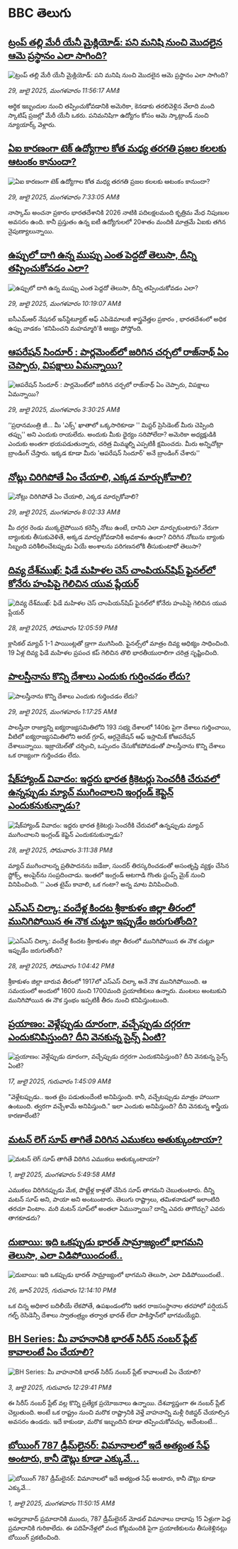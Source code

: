 # BBC తెలుగు## [ట్రంప్ తల్లి మేరీ యేనీ మైక్లియోడ్: పని మనిషి నుంచి మొదలైన ఆమె ప్రస్థానం ఎలా సాగింది?](https://www.bbc.com/telugu/articles/clyj30zg3kzo?at_medium=RSS&at_campaign=rss?at_campaign=githubrss)![ట్రంప్ తల్లి మేరీ యేనీ మైక్లియోడ్: పని మనిషి నుంచి మొదలైన ఆమె ప్రస్థానం ఎలా సాగింది?](https://ichef.bbci.co.uk/ace/standard/240/cpsprodpb/195c/live/5fc84820-6c75-11f0-af20-030418be2ca5.jpg)_29, జులై 2025, మంగళవారం 11:56:17 AMకి_ఆర్థిక ఇబ్బందుల నుంచి తప్పించుకోవడానికి అమెరికా, కెనడాకు తరలివెళ్లిన వేలాది మంది స్కాటిష్ ప్రజల్లో మేరీ యేనీ ఒకరు. పనిమనిషిగా ఉద్యోగం కోసం ఆమె స్కాట్లాండ్ నుంచి న్యూయార్క్ వెళ్లారు.## [ఏఐ కారణంగా టెక్ ఉద్యోగాల కోత మధ్య తరగతి ప్రజల కలలకు ఆటంకం కానుందా?](https://www.bbc.com/telugu/articles/cly32lvyd6ro?at_medium=RSS&at_campaign=rss?at_campaign=githubrss)![ఏఐ కారణంగా టెక్ ఉద్యోగాల కోత మధ్య తరగతి ప్రజల కలలకు ఆటంకం కానుందా?](https://ichef.bbci.co.uk/ace/ws/240/cpsprodpb/3d39/live/335f4b90-6c42-11f0-af20-030418be2ca5.jpg)_29, జులై 2025, మంగళవారం 7:33:05 AMకి_నాస్కామ్ అంచనా ప్రకారం భారతదేశానికి 2026 నాటికి పదిలక్షలమంది కృత్రిమ మేధ నిపుణుల అవసరం ఉంది. కానీ ప్రస్తుతం ఉన్న ఐటీ ఉద్యోగులలో 20శాతం మందికి మాత్రమే ఏఐకు తగిన నైపుణ్యాలున్నాయి.## [ఉప్పులో దాగి ఉన్న ముప్పు ఎంత పెద్దదో తెలుసా, దీన్ని తప్పించుకోవడం ఎలా? ](https://www.bbc.com/telugu/articles/c3w4yn23d2do?at_medium=RSS&at_campaign=rss?at_campaign=githubrss)![ఉప్పులో దాగి ఉన్న ముప్పు ఎంత పెద్దదో తెలుసా, దీన్ని తప్పించుకోవడం ఎలా? ](https://ichef.bbci.co.uk/ace/ws/240/cpsprodpb/b293/live/440fd3b0-6c65-11f0-8bcf-7bba5a381a84.jpg)_29, జులై 2025, మంగళవారం 10:19:07 AMకి_ఐసీఎమ్ఆర్ నేషనల్ ఇన్‌స్టిట్యూట్ ఆఫ్ ఎపిడెమాలజీ శాస్త్రవేత్తల ప్రకారం , భారతదేశంలో అధిక ఉప్పు వాడకం 'కనిపించని మహమ్మారి'కి ఆజ్యం పోస్తోంది.## [ఆపరేషన్ సిందూర్‌ : పార్లమెంట్‌లో జరిగిన చర్చలో రాజ్‌నాథ్ ఏం చెప్పారు, విపక్షాలు ఏమన్నాయి?](https://www.bbc.com/telugu/articles/c5y3jr90lzdo?at_medium=RSS&at_campaign=rss?at_campaign=githubrss)![ఆపరేషన్ సిందూర్‌ : పార్లమెంట్‌లో జరిగిన చర్చలో రాజ్‌నాథ్ ఏం చెప్పారు, విపక్షాలు ఏమన్నాయి?](https://ichef.bbci.co.uk/ace/ws/240/cpsprodpb/108d/live/1f0136b0-6c1d-11f0-b844-41b00147810e.jpg)_29, జులై 2025, మంగళవారం 3:30:25 AMకి_‘‘ప్రధానమంత్రి జీ... మీ 'ఎక్స్' ఖాతాలో ఒక్కసారికూడా ''  మిస్టర్ ప్రెసిడెంట్ మీరు చెప్పింది తప్పు'' అని ఎందుకు రాయలేదు. అందుకు మీకు ధైర్యం సరిపోలేదా? అమెరికా అధ్యక్షుడికి ఎందుకు అంతగా భయపడుతున్నారు, చరిత్ర మిమ్మల్ని ఎప్పటికీ క్షమించదు.
మీరు అన్నిచోట్లా బ్రాండింగ్ చేస్తారు. ఇక్కడ కూడా మీరు 'ఆపరేషన్ సిందూర్' అనే బ్రాండింగ్ చేశారు''## [నోట్లు చిరిగిపోతే ఏం చేయాలి, ఎక్కడ మార్చుకోవాలి?](https://www.bbc.com/telugu/articles/c776x7x5yy6o?at_medium=RSS&at_campaign=rss?at_campaign=githubrss)![నోట్లు చిరిగిపోతే ఏం చేయాలి, ఎక్కడ మార్చుకోవాలి?](https://ichef.bbci.co.uk/ace/ws/240/cpsprodpb/8544/live/27e814f0-6c50-11f0-8dbd-f3d32ebd3327.jpg)_29, జులై 2025, మంగళవారం 8:02:33 AMకి_మీ దగ్గర రెండు ముక్కలైపోయిన కరెన్సీ నోటు ఉంటే, దానిని ఎలా మార్చుకుంటారు? నేరుగా బ్యాంకుకు తీసుకువెళితే, అక్కడ మార్చుకోవడానికి అవకాశం ఉందా? చిరిగిన నోటును బ్యాంకు సిబ్బంది పరిశీలించేటప్పుడు ఏయే అంశాలను పరిగణనలోకి తీసుకుంటారో తెలుసా?## [దివ్య దేశ్‌ముఖ్: ఫిడే మహిళల చెస్ చాంపియన్‌షిప్‌ ఫైనల్‌లో కోనేరు హంపిపై గెలిచిన యువ ప్లేయర్ ](https://www.bbc.com/telugu/articles/ce831z798p7o?at_medium=RSS&at_campaign=rss?at_campaign=githubrss)![దివ్య దేశ్‌ముఖ్: ఫిడే మహిళల చెస్ చాంపియన్‌షిప్‌ ఫైనల్‌లో కోనేరు హంపిపై గెలిచిన యువ ప్లేయర్ ](https://ichef.bbci.co.uk/ace/ws/240/cpsprodpb/de72/live/67a04b40-6a33-11f0-89ea-4d6f9851f623.jpg)_28, జులై 2025, సోమవారం 12:05:59 PMకి_క్లాసికల్ మ్యాచ్ 1-1 పాయింట్లతో డ్రాగా ముగిసింది. ఫైనల్స్‌లో మాత్రం దివ్య ఆధిక్యం సాధించింది. 19 ఏళ్ల దివ్య ఫిడే మహిళల ప్రపంచ కప్ గెలిచిన తొలి భారతీయురాలిగా చరిత్ర సృష్టించింది.## [పాలస్తీనాను కొన్ని దేశాలు ఎందుకు గుర్తించడం లేదు?](https://www.bbc.com/telugu/articles/crlz825r630o?at_medium=RSS&at_campaign=rss?at_campaign=githubrss)![పాలస్తీనాను కొన్ని దేశాలు ఎందుకు గుర్తించడం లేదు?](https://ichef.bbci.co.uk/ace/ws/240/cpsprodpb/4955/live/cd98c510-6bb1-11f0-8592-135f2b4aac8f.jpg)_29, జులై 2025, మంగళవారం 1:17:25 AMకి_పాలస్తీనా రాజ్యాన్ని ఐక్యరాజ్యసమితిలోని 193 సభ్య దేశాలలో 140కు పైగా దేశాలు గుర్తించాయి, వీటిలో ఐక్యరాజ్యసమితిలోని అరబ్ గ్రూప్, ఆర్గనైజేషన్ ఆఫ్ ఇస్లామిక్ కోఆపరేషన్ దేశాలున్నాయి. ఇజ్రాయెల్‌తో చర్చించి, ఒప్పందం చేసుకోకపోవడంతో పాలస్తీనాను కొన్ని దేశాలు ఒక రాజ్యంగా గుర్తించడం లేదు.## [షేక్‌హ్యాండ్ వివాదం: ఇద్దరు భారత క్రికెటర్లు సెంచరీకి చేరువలో ఉన్నప్పుడు మ్యాచ్ ముగించాలని ఇంగ్లండ్ కెప్టెన్ ఎందుకనుకున్నాడు? ](https://www.bbc.com/telugu/articles/c39dl7yj9nlo?at_medium=RSS&at_campaign=rss?at_campaign=githubrss)![షేక్‌హ్యాండ్ వివాదం: ఇద్దరు భారత క్రికెటర్లు సెంచరీకి చేరువలో ఉన్నప్పుడు మ్యాచ్ ముగించాలని ఇంగ్లండ్ కెప్టెన్ ఎందుకనుకున్నాడు? ](https://ichef.bbci.co.uk/ace/ws/240/cpsprodpb/b010/live/74effc30-6bb6-11f0-af20-030418be2ca5.jpg)_28, జులై 2025, సోమవారం 3:11:38 PMకి_మ్యాచ్ ముగించాలన్న ప్రతిపాదనను జడేజా, సుందర్ తిరస్కరించడంతో అసంతృప్తి వ్యక్తం చేసిన స్టోక్స్, అంపైర్‌ను సంప్రదించాడు. ఇంతలో ఇంగ్లండ్ ఆటగాడి గొంతు స్టంప్స్ మైక్ నుంచి వినిపించింది. '' ఎంత టైమ్ కావాలి, ఒక గంటా? అన్న మాట వినిపించింది.## [ఎస్ఎస్ చిల్కా: వందేళ్ల కిందట శ్రీకాకుళం జిల్లా తీరంలో మునిగిపోయిన ఈ నౌక చుట్టూ ఇప్పుడేం జరుగుతోంది?](https://www.bbc.com/telugu/articles/crkzdxx735eo?at_medium=RSS&at_campaign=rss?at_campaign=githubrss)![ఎస్ఎస్ చిల్కా: వందేళ్ల కిందట శ్రీకాకుళం జిల్లా తీరంలో మునిగిపోయిన ఈ నౌక చుట్టూ ఇప్పుడేం జరుగుతోంది?](https://ichef.bbci.co.uk/ace/ws/240/cpsprodpb/6d2b/live/10041ea0-6b70-11f0-af20-030418be2ca5.jpg)_28, జులై 2025, సోమవారం 1:04:42 PMకి_శ్రీకాకుళం జిల్లా బారువ తీరంలో 1917లో ఎస్ఎస్ చిల్కా అనే నౌక మునిగిపోయింది.  ఆ సమయంలో అందులో 1600 నుంచి 1700మంది ప్రయాణికులు ఉన్నారు. మంటలు అంటుకుని మునిగిపోయిన ఈ నౌక స్తంభం ఇప్పటికీ తీరం నుంచి కనిపిస్తుంటుంది.## [ప్రయాణం: వెళ్లేప్పుడు దూరంగా, వచ్చేప్పుడు దగ్గరగా ఎందుకనిపిస్తుంది? దీని వెనకున్న సైన్స్ ఏంటి?](https://www.bbc.com/telugu/articles/c0l4y727n1jo?at_medium=RSS&at_campaign=rss?at_campaign=githubrss)![ప్రయాణం: వెళ్లేప్పుడు దూరంగా, వచ్చేప్పుడు దగ్గరగా ఎందుకనిపిస్తుంది? దీని వెనకున్న సైన్స్ ఏంటి?](https://ichef.bbci.co.uk/ace/ws/240/cpsprodpb/054c/live/6957c010-62b0-11f0-8e78-11023c48a856.png)_17, జులై 2025, గురువారం 1:45:09 AMకి_"వెళ్లేటప్పుడు.. ఇంత టైం పడుతుందేంటి అనిపిస్తుంది. కానీ, వచ్చేటప్పుడు మాత్రం హాయిగా ఉంటుంది. త్వరగా వచ్చేశామే అనిపిస్తుంది." ఇలా ఎందుకు అనిపిస్తుంది? దీని వెనకున్న శాస్త్రీయ కారణాలేంటి?## [మటన్ లెగ్ సూప్ తాగితే విరిగిన ఎముకలు అతుక్కుంటాయా?](https://www.bbc.com/telugu/articles/c0l4g92j8kzo?at_medium=RSS&at_campaign=rss?at_campaign=githubrss)![మటన్ లెగ్ సూప్ తాగితే విరిగిన ఎముకలు అతుక్కుంటాయా?](https://ichef.bbci.co.uk/ace/ws/240/cpsprodpb/cffe/live/00bf0e40-4f7e-11f0-8c47-237c2e4015f5.jpg)_1, జులై 2025, మంగళవారం 5:49:58 AMకి_ఎముకలు విరిగినప్పుడు మేక, పొట్టేళ్ల కాళ్లతో చేసిన సూప్ తాగమని చెబుతుంటారు. దీన్ని మటన్ సూప్ అని, పాయా అని అంటుంటారు. తెలుగు రాష్ట్రాలు, తమిళనాడులో ఇలాంటిది తరచూ వింటాం. మరి మటన్ సూప్‌లో అంతలా ఏమున్నాయి? దాన్ని ఎవరు తాగొచ్చు? ఎవరు తాగకూడదు?## [దుబాయి: ఇది ఒకప్పుడు భారత్ సామ్రాజ్యంలో భాగమని తెలుసా, ఎలా విడిపోయిందంటే..](https://www.bbc.com/telugu/articles/ce83x3rekyyo?at_medium=RSS&at_campaign=rss?at_campaign=githubrss)![దుబాయి: ఇది ఒకప్పుడు భారత్ సామ్రాజ్యంలో భాగమని తెలుసా, ఎలా విడిపోయిందంటే..](https://ichef.bbci.co.uk/ace/ws/240/cpsprodpb/89c1/live/fbe80b80-5282-11f0-809e-059b7ea85131.jpg)_26, జూన్ 2025, గురువారం 12:14:10 PMకి_ఒక చిన్న అధికార బదిలీయే లేకపోతే, ఉపఖండంలోని ఇతర రాజసంస్థానాల తరహాలో  పర్షియన్ గల్ఫ్ రెసిడెన్సీ దేశాలు స్వాతంత్ర్యం తర్వాత భారత్ లేదా పాకిస్తాన్‌లో భాగమయ్యేవి.## [BH Series: మీ వాహనానికి భారత్ సిరీస్ నంబర్ ప్లేట్ కావాలంటే ఏం చేయాలి?](https://www.bbc.com/telugu/articles/c9dg040gzv6o?at_medium=RSS&at_campaign=rss?at_campaign=githubrss)![BH Series: మీ వాహనానికి భారత్ సిరీస్ నంబర్ ప్లేట్ కావాలంటే ఏం చేయాలి?](https://ichef.bbci.co.uk/ace/ws/240/cpsprodpb/c5c0/live/7facfba0-5801-11f0-b5c5-012c5796682d.jpg)_3, జులై 2025, గురువారం 12:29:41 PMకి_ఈ సిరీస్ నంబర్ ప్లేట్ వల్ల కొన్ని ప్రత్యేక ప్రయోజనాలు ఉన్నాయి. దేశవ్యాప్తంగా ఈ నంబర్ ప్లేట్ చెల్లుతుంది. అంటే ఒక రాష్ట్రం నుంచి మరొక రాష్ట్రానికి వెళ్తే వాహనాన్ని మళ్లీ రిజిస్టర్ చేయాల్సిన అవసరం ఉండదు. ఇదే కాకుండా, మరొక ఇబ్బందిని కూడా తప్పించుకోవచ్చు. అదేంటంటే...## [బోయింగ్ 787 డ్రీమ్‌లైనర్: విమానాలలో ఇదే అత్యంత సేఫ్ అంటారు, కానీ డౌట్లు కూడా ఎక్కువే...](https://www.bbc.com/telugu/articles/c8d664g0dz9o?at_medium=RSS&at_campaign=rss?at_campaign=githubrss)![బోయింగ్ 787 డ్రీమ్‌లైనర్: విమానాలలో ఇదే అత్యంత సేఫ్ అంటారు, కానీ డౌట్లు కూడా ఎక్కువే...](https://ichef.bbci.co.uk/ace/ws/240/cpsprodpb/aebe/live/0ad87b80-5674-11f0-95fc-edf89039c20a.jpg)_1, జులై 2025, మంగళవారం 11:50:15 AMకి_అహ్మదాబాద్ ప్రమాదానికి ముందు, 787 డ్రీమ్‌లైనర్ మోడల్ విమానాలు దాదాపు 15 ఏళ్లుగా పెద్ద ప్రమాదానికి గురికాలేదు. ఈ పదిహేనేళ్లలో వంద కోట్లమందికి  పైగా ప్రయాణికులను తీసుకెళ్లినట్లు బోయింగ్ ప్రకటించింది.